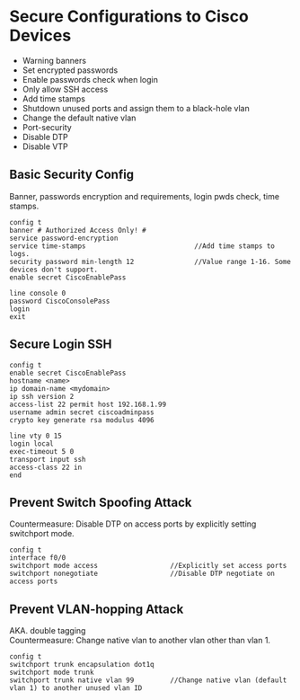 # Secure Configurations to Cisco Devices
- Warning banners
- Set encrypted passwords
- Enable passwords check when login
- Only allow SSH access
- Add time stamps
- Shutdown unused ports and assign them to a black-hole vlan
- Change the default native vlan
- Port-security
- Disable DTP
- Disable VTP

## Basic Security Config
Banner, passwords encryption and requirements, login pwds check, time stamps. 
```
config t
banner # Authorized Access Only! #
service password-encryption
service time-stamps                           //Add time stamps to logs.
security password min-length 12               //Value range 1-16. Some devices don't support.
enable secret CiscoEnablePass

line console 0
password CiscoConsolePass
login
exit
```

## Secure Login SSH
```
config t
enable secret CiscoEnablePass
hostname <name>
ip domain-name <mydomain>
ip ssh version 2
access-list 22 permit host 192.168.1.99
username admin secret ciscoadminpass
crypto key generate rsa modulus 4096

line vty 0 15
login local
exec-timeout 5 0
transport input ssh
access-class 22 in
end
```

## Prevent Switch Spoofing Attack
Countermeasure: Disable DTP on access ports by explicitly setting switchport mode.
```
config t
interface f0/0
switchport mode access                  //Explicitly set access ports
switchport nonegotiate                  //Disable DTP negotiate on access ports
```
## Prevent VLAN-hopping Attack
AKA. double tagging  
Countermeasure: Change native vlan to another vlan other than vlan 1.
```
config t
switchport trunk encapsulation dot1q
switchport mode trunk
switchport trunk native vlan 99         //Change native vlan (default vlan 1) to another unused vlan ID
```
